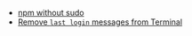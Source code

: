 * [npm without sudo](https://medium.com/@gibatronic/os-x-npm-without-sudo-7f5b40cd2693)
* [Remove `last login` messages from Terminal](http://stackoverflow.com/questions/15769615/remove-last-login-message-for-new-tabs-in-terminal)
